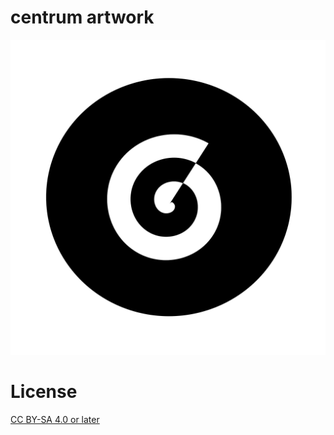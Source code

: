 # centrum artwork

![Centrum Next artwork](next_centrum.png)

# License

[CC BY-SA 4.0 or later](by-sa.markdown)
